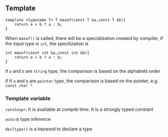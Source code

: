 ## Template
```
template <typename T> T maxof(const T &a,const T &b){
    return a > b ? a : b;
}
```
When `maxof()` is called, there will be a specialization created by compiler, if the input type is `int`, the specilization is 
```
int maxof(cosnt int &a,const int &b){
    return a > b ? a : b;
}
```
if `a` and `b` are `string` type, the comparison is based on the alphabets order

if if `a` and `b` are `pointer` type, the comparison is based on the pointer, e.g. `const char *`

### Template variable
`constexpr`: It is available at compile time. It is a strongly typed constant

`auto` is type inference

`decltype()` is a keyword to declare a type